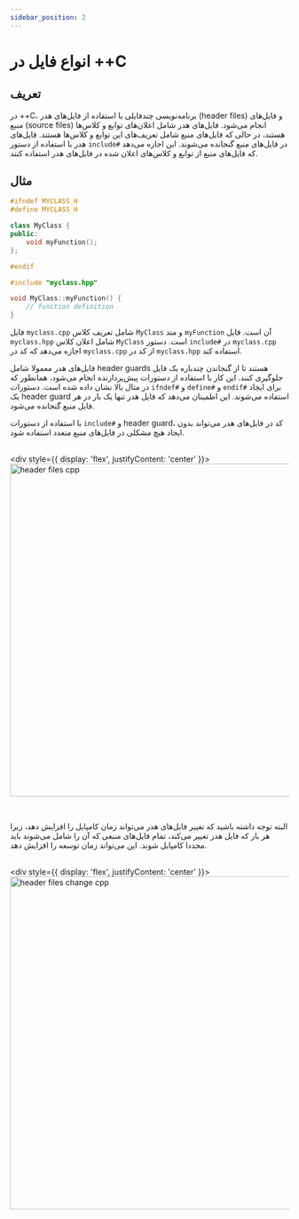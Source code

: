 ```yaml
---
sidebar_position: 2
---
```


# انواع فایل در ++C

## تعریف

در ++C، برنامه‌نویسی چندفایلی با استفاده از فایل‌های هدر (header files) و فایل‌های منبع (source files) انجام می‌شود. فایل‌های هدر شامل اعلان‌های توابع و کلاس‌ها هستند، در حالی که فایل‌های منبع شامل تعریف‌های این توابع و کلاس‌ها هستند. فایل‌های هدر با استفاده از دستور `include#` در فایل‌های منبع گنجانده می‌شوند. این اجازه می‌دهد که فایل‌های منبع از توابع و کلاس‌های اعلان شده در فایل‌های هدر استفاده کنند.

## مثال

```cpp title="myclass.hpp"
#ifndef MYCLASS_H
#define MYCLASS_H

class MyClass {
public:
    void myFunction();
};

#endif
```

```cpp title="myclass.cpp"
#include "myclass.hpp"

void MyClass::myFunction() {
    // function definition
}
```

فایل `myclass.cpp` شامل تعریف کلاس `MyClass` و متد `myFunction` آن است. فایل `myclass.hpp` شامل اعلان کلاس `MyClass` است. دستور `include#` در `myclass.cpp` اجازه می‌دهد که کد در `myclass.cpp` از کد در `myclass.hpp` استفاده کند.

فایل‌های هدر معمولا شامل header guards هستند تا از گنجاندن چندباره یک فایل جلوگیری کنند. این کار با استفاده از دستورات پیش‌پردازنده انجام می‌شود، همانطور که در مثال بالا نشان داده شده است. دستورات `ifndef#` و `define#` و `endif#` برای ایجاد یک header guard استفاده می‌شوند. این اطمینان می‌دهد که فایل هدر تنها یک بار در هر فایل منبع گنجانده می‌شود.

با استفاده از دستورات `include#` و header guard، کد در فایل‌های هدر می‌تواند بدون ایجاد هیچ مشکلی در فایل‌های منبع متعدد استفاده شود.

<br/><div style={{ display: 'flex', justifyContent: 'center' }}>
  <img src="https://preview.redd.it/qpdn02pk14w51.png?width=640&crop=smart&auto=webp&s=c5d9bd09fc9837818957f5d58789dcd2a9acf8ac" alt="header files cpp" width="600"/>
</div><br/>

البته توجه داشته باشید که تغییر فایل‌های هدر می‌تواند زمان کامپایل را افزایش دهد، زیرا هر بار که فایل هدر تغییر می‌کند، تمام فایل‌های منبعی که آن را شامل می‌شوند باید مجددا کامپایل شوند. این می‌تواند زمان توسعه را افزایش دهد.

<br/><div style={{ display: 'flex', justifyContent: 'center' }}>
  <img src="https://i.redd.it/366x5w8sxeea1.jpg" alt="header files change cpp" width="600"/>
</div><br/>